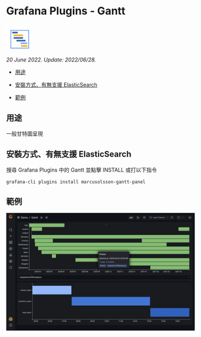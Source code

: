 # Grafana Plugins - Gantt

![img](gantt_icon.png)

*20 June 2022. Update: 2022/06/28.*

* [用途](#use)

* [安裝方式、有無支援 ElasticSearch](#install)

* [範例](#example)

<h2 id="use">用途</h2>

一般甘特圖呈現

<h2 id="install">安裝方式、有無支援 ElasticSearch</h2>

搜尋 Grafana Plugins 中的 Gantt 並點擊 INSTALL 或打以下指令

    grafana-cli plugins install marcusolsson-gantt-panel

<h2 id="example">範例</h2>

![img](gantt.png)
